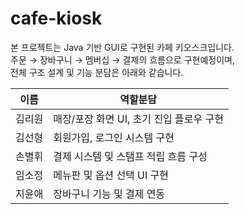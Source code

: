 # cafe-kiosk
본 프로젝트는 Java 기반 GUI로 구현된 카페 키오스크입니다.  
주문 → 장바구니 → 멤버십 → 결제의 흐름으로 구현예정이며,  
전체 구조 설계 및 기능 분담은 아래와 같습니다.

|  이름    |       역할분담                      |
|----------|--------------------------------------|
| 김리원   | 매장/포장 화면 UI, 초기 진입 플로우 구현|
| 김선형   | 회원가입, 로그인 시스템 구현 |
| 손별휘   | 결제 시스템 및 스탬프 적립 흐름 구성 |
| 임소정   | 메뉴판 및 옵션 선택 UI 구현 |
| 지윤애   | 장바구니 기능 및 결제 연동 |
